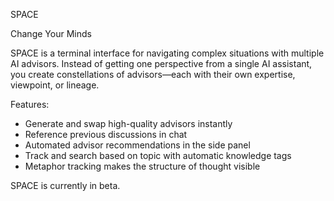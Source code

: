 SPACE

Change Your Minds

SPACE is a terminal interface for navigating complex situations with multiple AI advisors. Instead of getting one perspective from a single AI assistant, you create constellations of advisors—each with their own expertise, viewpoint, or lineage.

Features: 

- Generate and swap high-quality advisors instantly
- Reference previous discussions in chat
- Automated advisor recommendations in the side panel
- Track and search based on topic with automatic knowledge tags
- Metaphor tracking makes the structure of thought visible

SPACE is currently in beta.